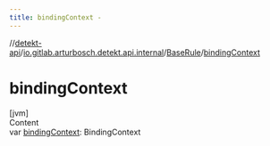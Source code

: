 ```yaml
---
title: bindingContext -
---
```

//[detekt-api](../../index.md)/[io.gitlab.arturbosch.detekt.api.internal](../index.md)/[BaseRule](index.md)/[bindingContext](binding-context.md)



# bindingContext  
[jvm]  
Content  
var [bindingContext](binding-context.md): BindingContext  



